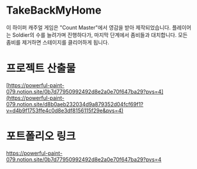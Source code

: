 # TakeBackMyHome
 이 하이퍼 캐주얼 게임은 "Count Master"에서 영감을 받아 제작되었습니다. 플레이어는 Soldier의 수를 늘려가며 진행하다가, 마지막 단계에서 좀비들과 대치합니다. 모든 좀비를 제거하면 스테이지를 클리어하게 됩니다.
 
# 프로젝트 산출물
[https://powerful-paint-079.notion.site/0b7d77950992492d8e2a0e70f647ba29?pvs=4](https://powerful-paint-079.notion.site/d8b0aeb232034d9a879352d04fcf69f1?v=d4b9f1753ffe4c0d8e3df8156115f29e&pvs=4)

# 포트폴리오 링크
https://powerful-paint-079.notion.site/0b7d77950992492d8e2a0e70f647ba29?pvs=4
